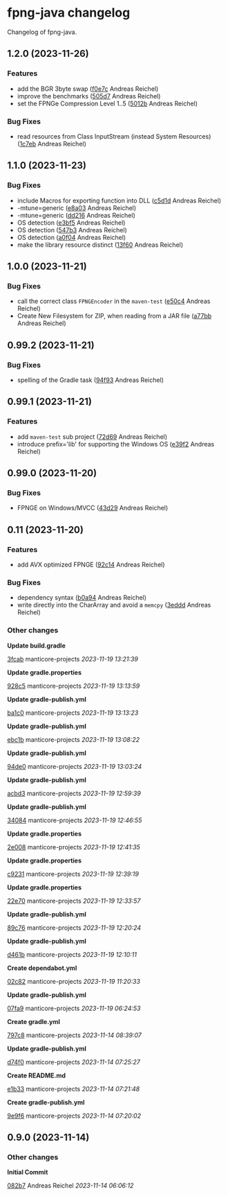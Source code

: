# fpng-java changelog

Changelog of fpng-java.

## 1.2.0 (2023-11-26)

### Features

-  add the BGR 3byte swap ([f0e7c](https://github.com/manticore-projects/fpng-java/commit/f0e7ca76e8b1740) Andreas Reichel)  
-  improve the benchmarks ([505d7](https://github.com/manticore-projects/fpng-java/commit/505d727d3ad6b7b) Andreas Reichel)  
-  set the FPNGe Compression Level 1..5 ([5012b](https://github.com/manticore-projects/fpng-java/commit/5012be3428cc3d8) Andreas Reichel)  

### Bug Fixes

-  read resources from Class InputStream (instead System Resources) ([1c7eb](https://github.com/manticore-projects/fpng-java/commit/1c7ebd4905734fb) Andreas Reichel)  

## 1.1.0 (2023-11-23)

### Bug Fixes

-  include Macros for exporting function into DLL ([c5d1d](https://github.com/manticore-projects/fpng-java/commit/c5d1d96e388c2e4) Andreas Reichel)  
-  -mtune=generic ([e8a03](https://github.com/manticore-projects/fpng-java/commit/e8a032ddf929dba) Andreas Reichel)  
-  -mtune=generic ([dd216](https://github.com/manticore-projects/fpng-java/commit/dd2165227e7d6ee) Andreas Reichel)  
-  OS detection ([e3bf5](https://github.com/manticore-projects/fpng-java/commit/e3bf5929267d733) Andreas Reichel)  
-  OS detection ([547b3](https://github.com/manticore-projects/fpng-java/commit/547b38487729054) Andreas Reichel)  
-  OS detection ([a0f04](https://github.com/manticore-projects/fpng-java/commit/a0f04255e74a8c1) Andreas Reichel)  
-  make the library resource distinct ([13f60](https://github.com/manticore-projects/fpng-java/commit/13f603576131819) Andreas Reichel)  

## 1.0.0 (2023-11-21)

### Bug Fixes

-  call the correct class `FPNGEncoder` in the `maven-test` ([e50c4](https://github.com/manticore-projects/fpng-java/commit/e50c4f1f5555c4f) Andreas Reichel)  
-  Create New Filesystem for ZIP, when reading from a JAR file ([a77bb](https://github.com/manticore-projects/fpng-java/commit/a77bbbd50af1cec) Andreas Reichel)  

## 0.99.2 (2023-11-21)

### Bug Fixes

-  spelling of the Gradle task ([94f93](https://github.com/manticore-projects/fpng-java/commit/94f9385c47199ea) Andreas Reichel)  

## 0.99.1 (2023-11-21)

### Features

-  add `maven-test` sub project ([72d69](https://github.com/manticore-projects/fpng-java/commit/72d69a6ce49dab5) Andreas Reichel)  
-  introduce prefix='lib' for supporting the Windows OS ([e39f2](https://github.com/manticore-projects/fpng-java/commit/e39f2479a41bb99) Andreas Reichel)  

## 0.99.0 (2023-11-20)

### Bug Fixes

-  FPNGE on Windows/MVCC ([43d29](https://github.com/manticore-projects/fpng-java/commit/43d29a81c8170b7) Andreas Reichel)  

## 0.11 (2023-11-20)

### Features

-  add AVX optimized FPNGE ([92c14](https://github.com/manticore-projects/fpng-java/commit/92c146963553848) Andreas Reichel)  

### Bug Fixes

-  dependency syntax ([b0a94](https://github.com/manticore-projects/fpng-java/commit/b0a94dddb53da83) Andreas Reichel)  
-  write directly into the CharArray and avoid a `memcpy` ([3eddd](https://github.com/manticore-projects/fpng-java/commit/3eddd701083795e) Andreas Reichel)  

### Other changes

**Update build.gradle**


[3fcab](https://github.com/manticore-projects/fpng-java/commit/3fcabb8603d9f81) manticore-projects *2023-11-19 13:21:39*

**Update gradle.properties**


[928c5](https://github.com/manticore-projects/fpng-java/commit/928c58339dfb144) manticore-projects *2023-11-19 13:13:59*

**Update gradle-publish.yml**


[ba1c0](https://github.com/manticore-projects/fpng-java/commit/ba1c05be3c8d116) manticore-projects *2023-11-19 13:13:23*

**Update gradle-publish.yml**


[ebc1b](https://github.com/manticore-projects/fpng-java/commit/ebc1b7683659450) manticore-projects *2023-11-19 13:08:22*

**Update gradle-publish.yml**


[94de0](https://github.com/manticore-projects/fpng-java/commit/94de0ec19319aea) manticore-projects *2023-11-19 13:03:24*

**Update gradle-publish.yml**


[acbd3](https://github.com/manticore-projects/fpng-java/commit/acbd339979f0be1) manticore-projects *2023-11-19 12:59:39*

**Update gradle-publish.yml**


[34084](https://github.com/manticore-projects/fpng-java/commit/34084eaceb5e03d) manticore-projects *2023-11-19 12:46:55*

**Update gradle.properties**


[2e008](https://github.com/manticore-projects/fpng-java/commit/2e0087a8bb838cc) manticore-projects *2023-11-19 12:41:35*

**Update gradle.properties**


[c9231](https://github.com/manticore-projects/fpng-java/commit/c9231d7f5128f1a) manticore-projects *2023-11-19 12:39:19*

**Update gradle.properties**


[22e70](https://github.com/manticore-projects/fpng-java/commit/22e708967014919) manticore-projects *2023-11-19 12:33:57*

**Update gradle-publish.yml**


[89c76](https://github.com/manticore-projects/fpng-java/commit/89c76b83c60bbd7) manticore-projects *2023-11-19 12:20:24*

**Update gradle-publish.yml**


[d461b](https://github.com/manticore-projects/fpng-java/commit/d461bd339f214b2) manticore-projects *2023-11-19 12:10:11*

**Create dependabot.yml**


[02c82](https://github.com/manticore-projects/fpng-java/commit/02c82039dcf52ba) manticore-projects *2023-11-19 11:20:33*

**Update gradle-publish.yml**


[07fa9](https://github.com/manticore-projects/fpng-java/commit/07fa96f99160bb9) manticore-projects *2023-11-19 06:24:53*

**Create gradle.yml**


[797c8](https://github.com/manticore-projects/fpng-java/commit/797c8466318bb35) manticore-projects *2023-11-14 08:39:07*

**Update gradle-publish.yml**


[d74f0](https://github.com/manticore-projects/fpng-java/commit/d74f06aea74e22f) manticore-projects *2023-11-14 07:25:27*

**Create README.md**


[e1b33](https://github.com/manticore-projects/fpng-java/commit/e1b33917367525b) manticore-projects *2023-11-14 07:21:48*

**Create gradle-publish.yml**


[9e9f6](https://github.com/manticore-projects/fpng-java/commit/9e9f680a244a598) manticore-projects *2023-11-14 07:20:02*


## 0.9.0 (2023-11-14)

### Other changes

**Initial Commit**


[082b7](https://github.com/manticore-projects/fpng-java/commit/082b74ec63982e5) Andreas Reichel *2023-11-14 06:06:12*



